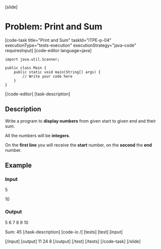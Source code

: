 [slide]
# Problem: Print and Sum
[code-task title="Print and Sum" taskId="ITPE-p-04" executionType="tests-execution" executionStrategy="java-code" requiresInput]
[code-editor language=java]
```
import java.util.Scanner;

public class Main {
    public static void main(String[] args) {
        // Write your code here
    }
}
```
[/code-editor]
[task-description]
## Description

Write a program to **display numbers** from given start to given end and their sum. 

All the numbers will be **integers**. 

On the **first line** you will receive the **start** number, on the **second** the **end** number.

## Example
### Input
5

10
### Output
5 6 7 8 9 10

Sum: 45
[/task-description]
[code-io /]
[tests]
[test]
[input]

[/input]
[output]
11
24
8
[/output]
[/test]
[/tests]
[/code-task]
[/slide]